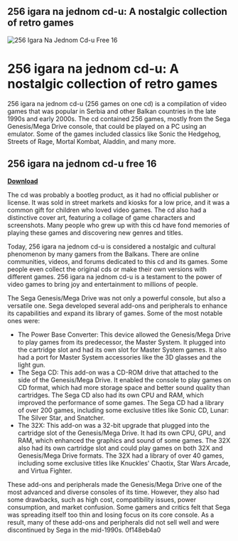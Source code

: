 ## 256 igara na jednom cd-u: A nostalgic collection of retro games

 
![256 Igara Na Jednom Cd-u Free 16](https://encrypted-tbn0.gstatic.com/images?q=tbn:ANd9GcTljF4ZKOn3Vg8z3t1fBULvbVvY47p322lefH4THu8hLh1Tka2dJFDvG7M)

 
# 256 igara na jednom cd-u: A nostalgic collection of retro games
 
256 igara na jednom cd-u (256 games on one cd) is a compilation of video games that was popular in Serbia and other Balkan countries in the late 1990s and early 2000s. The cd contained 256 games, mostly from the Sega Genesis/Mega Drive console, that could be played on a PC using an emulator. Some of the games included classics like Sonic the Hedgehog, Streets of Rage, Mortal Kombat, Aladdin, and many more.
 
## 256 igara na jednom cd-u free 16


[**Download**](https://www.google.com/url?q=https%3A%2F%2Fshurll.com%2F2tKFkz&sa=D&sntz=1&usg=AOvVaw2U9qMxrGr874ih_R1NoM1h)

 
The cd was probably a bootleg product, as it had no official publisher or license. It was sold in street markets and kiosks for a low price, and it was a common gift for children who loved video games. The cd also had a distinctive cover art, featuring a collage of game characters and screenshots. Many people who grew up with this cd have fond memories of playing these games and discovering new genres and titles.
 
Today, 256 igara na jednom cd-u is considered a nostalgic and cultural phenomenon by many gamers from the Balkans. There are online communities, videos, and forums dedicated to this cd and its games. Some people even collect the original cds or make their own versions with different games. 256 igara na jednom cd-u is a testament to the power of video games to bring joy and entertainment to millions of people.

The Sega Genesis/Mega Drive was not only a powerful console, but also a versatile one. Sega developed several add-ons and peripherals to enhance its capabilities and expand its library of games. Some of the most notable ones were:
 
- The Power Base Converter: This device allowed the Genesis/Mega Drive to play games from its predecessor, the Master System. It plugged into the cartridge slot and had its own slot for Master System games. It also had a port for Master System accessories like the 3D glasses and the light gun.
- The Sega CD: This add-on was a CD-ROM drive that attached to the side of the Genesis/Mega Drive. It enabled the console to play games on CD format, which had more storage space and better sound quality than cartridges. The Sega CD also had its own CPU and RAM, which improved the performance of some games. The Sega CD had a library of over 200 games, including some exclusive titles like Sonic CD, Lunar: The Silver Star, and Snatcher.
- The 32X: This add-on was a 32-bit upgrade that plugged into the cartridge slot of the Genesis/Mega Drive. It had its own CPU, GPU, and RAM, which enhanced the graphics and sound of some games. The 32X also had its own cartridge slot and could play games on both 32X and Genesis/Mega Drive formats. The 32X had a library of over 40 games, including some exclusive titles like Knuckles' Chaotix, Star Wars Arcade, and Virtua Fighter.

These add-ons and peripherals made the Genesis/Mega Drive one of the most advanced and diverse consoles of its time. However, they also had some drawbacks, such as high cost, compatibility issues, power consumption, and market confusion. Some gamers and critics felt that Sega was spreading itself too thin and losing focus on its core console. As a result, many of these add-ons and peripherals did not sell well and were discontinued by Sega in the mid-1990s.
 0f148eb4a0
